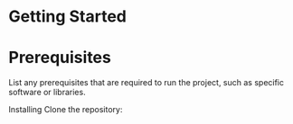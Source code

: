 # Getting Started
 # Prerequisites
List any prerequisites that are required to run the project, such as specific software or libraries.

Installing
Clone the repository:
